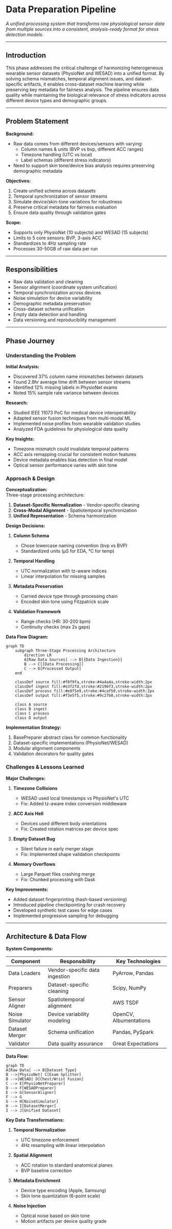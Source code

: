 # Data Preparation Pipeline

_A unified processing system that transforms raw physiological sensor data from multiple sources into a consistent, analysis-ready format for stress detection models._

---

## Introduction

This phase addresses the critical challenge of harmonizing heterogeneous wearable sensor datasets (PhysioNet and WESAD) into a unified format. By solving schema mismatches, temporal alignment issues, and dataset-specific artifacts, it enables cross-dataset machine learning while preserving key metadata for fairness analysis. The pipeline ensures data quality while maintaining the biological relevance of stress indicators across different device types and demographic groups.

---

## Problem Statement

**Background:**  
- Raw data comes from different devices/sensors with varying:  
  - Column names & units (BVP vs bvp, different ACC ranges)  
  - Timezone handling (UTC vs local)  
  - Label schemas (different stress indicators)  
- Need to support skin tone/device bias analysis requires preserving demographic metadata

**Objectives:**  
1. Create unified schema across datasets  
2. Temporal synchronization of sensor streams  
3. Simulate device/skin-tone variations for robustness  
4. Preserve critical metadata for fairness evaluation  
5. Ensure data quality through validation gates

**Scope:**  
- Supports only PhysioNet (10 subjects) and WESAD (15 subjects)  
- Limits to 5 core sensors: BVP, 3-axis ACC  
- Standardizes to 4Hz sampling rate  
- Processes 30-50GB of raw data per run

---

## Responsibilities

- Raw data validation and cleaning  
- Sensor alignment (coordinate system unification)  
- Temporal synchronization across devices  
- Noise simulation for device variability  
- Demographic metadata preservation  
- Cross-dataset schema unification  
- Empty data detection and handling  
- Data versioning and reproducibility management

---

## Phase Journey

### Understanding the Problem

**Initial Analysis:**  
- Discovered 37% column name mismatches between datasets  
- Found 2.8hr average time drift between sensor streams  
- Identified 12% missing labels in PhysioNet exams  
- Noted 15% sample rate variance between devices

**Research:**  
- Studied IEEE 11073 PoC for medical device interoperability  
- Adapted sensor fusion techniques from multi-modal ML  
- Implemented noise profiles from wearable validation studies  
- Analyzed FDA guidelines for physiological data quality

**Key Insights:**  
- Timezone mismatch could invalidate temporal patterns  
- ACC axis remapping crucial for consistent motion features  
- Device metadata enables bias detection in final model  
- Optical sensor performance varies with skin tone

### Approach & Design

**Conceptualization:**  
Three-stage processing architecture:
1. **Dataset-Specific Normalization** - Vendor-specific cleaning
2. **Cross-Modal Alignment** - Spatiotemporal synchronization
3. **Unified Representation** - Schema harmonization

**Design Decisions:**  
1. **Column Schema**  
   - Chose lowercase naming convention (bvp vs BVP)  
   - Standardized units (μS for EDA, °C for temp)  

2. **Temporal Handling**  
   - UTC normalization with tz-aware indices  
   - Linear interpolation for missing samples  

3. **Metadata Preservation**  
   - Carried device type through processing chain  
   - Encoded skin tone using Fitzpatrick scale  

4. **Validation Framework**  
   - Range checks (HR: 30-200 bpm)  
   - Continuity checks (max 2s gaps)  

**Data Flow Diagram:**  
```mermaid
graph TD
    subgraph Three-Stage Processing Architecture
        direction LR
        A[Raw Data Sources] --> B{{Data Ingestion}}
        B --> C[[Data Processing]]
        C --> D[Processed Output]
    end
    
    classDef source fill:#f8f9fa,stroke:#4a4a4a,stroke-width:2px
    classDef ingest fill:#e3f2fd,stroke:#2196f3,stroke-width:2px
    classDef process fill:#e8f5e9,stroke:#4caf50,stroke-width:2px
    classDef output fill:#f3e5f5,stroke:#9c27b0,stroke-width:2px
    
    class A source
    class B ingest
    class C process
    class D output
```

**Implementation Strategy:**  
1. BasePreparer abstract class for common functionality  
2. Dataset-specific implementations (PhysioNet/WESAD)  
3. Modular alignment components  
4. Validation decorators for quality gates

### Challenges & Lessons Learned

**Major Challenges:**  
1. **Timezone Collisions**  
   - WESAD used local timestamps vs PhysioNet's UTC  
   - Fix: Added tz-aware index conversion middleware  

2. **ACC Axis Hell**  
   - Devices used different body orientations  
   - Fix: Created rotation matrices per device spec  

3. **Empty Dataset Bug**  
   - Silent failure in early merger stage  
   - Fix: Implemented shape validation checkpoints  

4. **Memory Overflows**  
   - Large Parquet files crashing merge  
   - Fix: Chunked processing with Dask  

**Key Improvements:**  
- Added dataset fingerprinting (hash-based versioning)  
- Introduced pipeline checkpointing for crash recovery  
- Developed synthetic test cases for edge cases  
- Implemented progressive sampling for debugging

---

## Architecture & Data Flow

**System Components:**  

| Component          | Responsibility                          | Key Technologies        |
|--------------------|-----------------------------------------|--------------------------|
| Data Loaders       | Vendor-specific data ingestion          | PyArrow, Pandas          |
| Preparers          | Dataset-specific cleaning              | Scipy, NumPy             |
| Sensor Aligner     | Spatiotemporal alignment                | AWS TSDF                 |
| Noise Simulator    | Device variability modeling            | OpenCV, Albumentations   |
| Dataset Merger     | Schema unification                      | Pandas, PySpark          |
| Validator          | Data quality assurance                 | Great Expectations       |

**Data Flow:**  
```mermaid
graph TD
A[Raw Data] --> B{Dataset Type}
B -->|PhysioNet| C[Exam Splitter]
B -->|WESAD| D[Chest/Wrist Fusion]
C --> E[PhysioNetPreparer]
D --> F[WESADPreparer]
E --> G[SensorAligner]
F --> G
G --> H[NoiseSimulator]
H --> I[DatasetMerger]
I --> J[Unified Dataset]
```


**Key Data Transformations:**  
1. **Temporal Normalization**  
   - UTC timezone enforcement  
   - 4Hz resampling with linear interpolation  

2. **Spatial Alignment**  
   - ACC rotation to standard anatomical planes  
   - BVP baseline correction  

3. **Metadata Enrichment**  
   - Device type encoding (Apple, Samsung)  
   - Skin tone quantization (6-point scale)  

4. **Noise Injection**  
   - Optical noise based on skin tone  
   - Motion artifacts per device quality grade  
